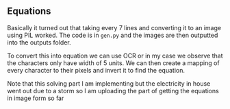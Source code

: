 ## Equations


Basically it turned out that taking every 7 lines and converting it to an image using PIL worked. The code is in `gen.py` and the images are then outputted into the outputs folder.

To convert this into equation we can use OCR or in my case we observe that the characters only have width of 5 units. We can then create a mapping of every character to their pixels and invert it to find the equation.

Note that this solving part I am implementing but the electricity in house went out due to a storm so I am uploading the part of getting the equations in image form so far